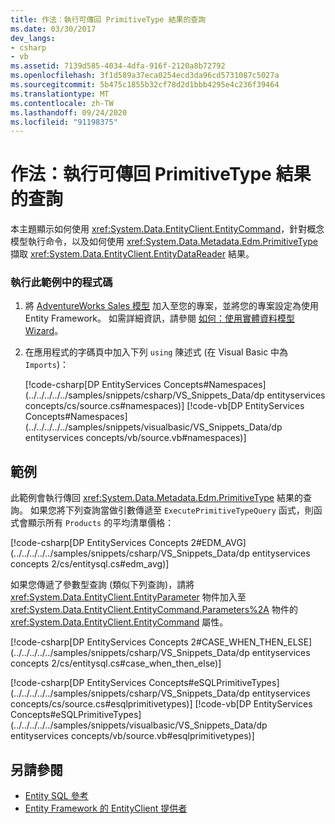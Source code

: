 ```yaml
---
title: 作法：執行可傳回 PrimitiveType 結果的查詢
ms.date: 03/30/2017
dev_langs:
- csharp
- vb
ms.assetid: 7139d585-4034-4dfa-916f-2120a8b72792
ms.openlocfilehash: 3f1d589a37eca0254ecd3da96cd5731087c5027a
ms.sourcegitcommit: 5b475c1855b32cf78d2d1bbb4295e4c236f39464
ms.translationtype: MT
ms.contentlocale: zh-TW
ms.lasthandoff: 09/24/2020
ms.locfileid: "91198375"
---
```

# <a name="how-to-execute-a-query-that-returns-primitivetype-results"></a>作法：執行可傳回 PrimitiveType 結果的查詢

本主題顯示如何使用 <xref:System.Data.EntityClient.EntityCommand>，針對概念模型執行命令，以及如何使用 <xref:System.Data.Metadata.Edm.PrimitiveType> 擷取 <xref:System.Data.EntityClient.EntityDataReader> 結果。  
  
### <a name="to-run-the-code-in-this-example"></a>執行此範例中的程式碼  
  
1. 將 [AdventureWorks Sales 模型](https://github.com/Microsoft/sql-server-samples/releases/tag/adventureworks) 加入至您的專案，並將您的專案設定為使用 Entity Framework。 如需詳細資訊，請參閱 [如何：使用實體資料模型 Wizard](/previous-versions/dotnet/netframework-4.0/bb738677(v=vs.100))。  
  
2. 在應用程式的字碼頁中加入下列 `using` 陳述式 (在 Visual Basic 中為 `Imports`)：  
  
     [!code-csharp[DP EntityServices Concepts#Namespaces](../../../../../samples/snippets/csharp/VS_Snippets_Data/dp entityservices concepts/cs/source.cs#namespaces)]
     [!code-vb[DP EntityServices Concepts#Namespaces](../../../../../samples/snippets/visualbasic/VS_Snippets_Data/dp entityservices concepts/vb/source.vb#namespaces)]  
  
## <a name="example"></a>範例  

 此範例會執行傳回 <xref:System.Data.Metadata.Edm.PrimitiveType> 結果的查詢。 如果您將下列查詢當做引數傳遞至 `ExecutePrimitiveTypeQuery` 函式，則函式會顯示所有 `Products` 的平均清單價格：  
  
 [!code-csharp[DP EntityServices Concepts 2#EDM_AVG](../../../../../samples/snippets/csharp/VS_Snippets_Data/dp entityservices concepts 2/cs/entitysql.cs#edm_avg)]  
  
 如果您傳遞了參數型查詢 (類似下列查詢)，請將 <xref:System.Data.EntityClient.EntityParameter> 物件加入至 <xref:System.Data.EntityClient.EntityCommand.Parameters%2A> 物件的 <xref:System.Data.EntityClient.EntityCommand> 屬性。  
  
 [!code-csharp[DP EntityServices Concepts 2#CASE_WHEN_THEN_ELSE](../../../../../samples/snippets/csharp/VS_Snippets_Data/dp entityservices concepts 2/cs/entitysql.cs#case_when_then_else)]  
  
 [!code-csharp[DP EntityServices Concepts#eSQLPrimitiveTypes](../../../../../samples/snippets/csharp/VS_Snippets_Data/dp entityservices concepts/cs/source.cs#esqlprimitivetypes)]
 [!code-vb[DP EntityServices Concepts#eSQLPrimitiveTypes](../../../../../samples/snippets/visualbasic/VS_Snippets_Data/dp entityservices concepts/vb/source.vb#esqlprimitivetypes)]  
  
## <a name="see-also"></a>另請參閱

- [Entity SQL 參考](./language-reference/entity-sql-reference.md)
- [Entity Framework 的 EntityClient 提供者](entityclient-provider-for-the-entity-framework.md)
